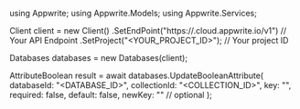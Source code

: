 using Appwrite;
using Appwrite.Models;
using Appwrite.Services;

Client client = new Client()
    .SetEndPoint("https://<REGION>.cloud.appwrite.io/v1") // Your API Endpoint
    .SetProject("<YOUR_PROJECT_ID>"); // Your project ID

Databases databases = new Databases(client);

AttributeBoolean result = await databases.UpdateBooleanAttribute(
    databaseId: "<DATABASE_ID>",
    collectionId: "<COLLECTION_ID>",
    key: "",
    required: false,
    default: false,
    newKey: "" // optional
);